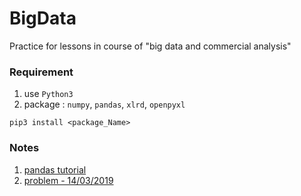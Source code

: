# BigData
Practice for lessons in course of "big data and commercial analysis"

### Requirement
1. use `Python3`
2. package : `numpy`, `pandas`, `xlrd`, `openpyxl`
```
pip3 install <package_Name>
``` 

### Notes
1. [pandas tutorial](https://hackmd.io/2vIgsIbnR1amTZS2tc9oyw)
2. [problem - 14/03/2019](https://hackmd.io/YbX604ubRrCwx4hzMSCKWw?view&fbclid=IwAR1qpYFlpJbLCnRcGO4rnQb-rBmmAQQ_iF1_szXJ4GZeo_HRhdGT8nLVAWE)
